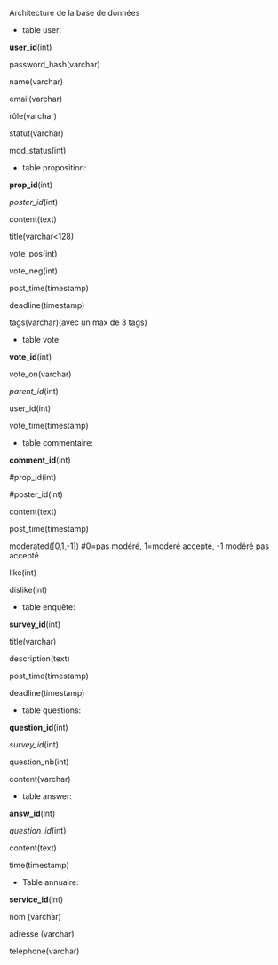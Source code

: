 Architecture de la base de données

- table user:

**user_id**(int)

password_hash(varchar) 

name(varchar)

email(varchar)

rôle(varchar)

statut(varchar)

mod_status(int)


- table proposition:

**prop_id**(int)

_poster_id_(int)

content(text)

title(varchar<128)

vote_pos(int)

vote_neg(int)

post_time(timestamp)

deadline(timestamp)

tags(varchar)(avec un max de 3 tags)


- table vote:

**vote_id**(int)

vote_on(varchar)

_parent_id_(int)

user_id(int)

vote_time(timestamp)



- table commentaire:

**comment_id**(int)

#prop_id(int)

#poster_id(int)

content(text)

post_time(timestamp)

moderated([0,1,-1]) #0=pas modéré, 1=modéré accepté, -1 modéré pas accepté

like(int)

dislike(int)




- table enquête:

**survey_id**(int)

title(varchar)

description(text)

post_time(timestamp)

deadline(timestamp)


- table questions:

**question_id**(int)

_survey_id_(int)

question_nb(int)

content(varchar)


- table answer:

**answ_id**(int)

_question_id_(int)

content(text)

time(timestamp)


- Table annuaire:

**service_id**(int)

nom (varchar)

adresse (varchar)

telephone(varchar)
